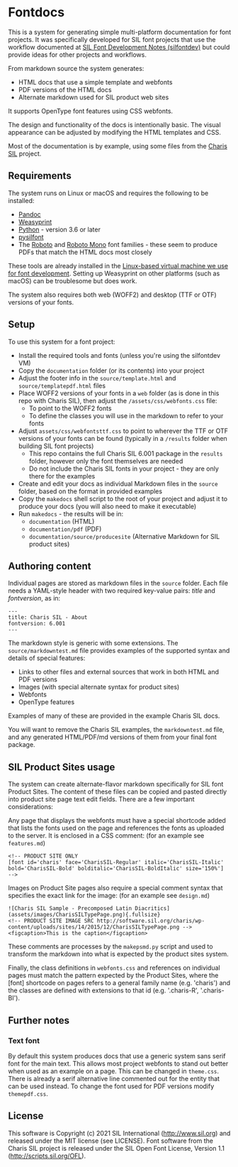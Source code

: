 # Fontdocs

This is a system for generating simple multi-platform documentation for font projects. It was specifically developed for SIL font projects that use the workflow documented at [SIL Font Development Notes (silfontdev)](https://silnrsi.github.io/silfontdev/en-US/index.html) but could provide ideas for other projects and workflows.

From markdown source the system generates:

- HTML docs that use a simple template and webfonts
- PDF versions of the HTML docs
- Alternate markdown used for SIL product web sites

It supports OpenType font features using CSS webfonts.

The design and functionality of the docs is intentionally basic. The visual appearance can be adjusted by modifying the HTML templates and CSS.

Most of the documentation is by example, using some files from the [Charis SIL](https://software.sil.org/charis) project.

## Requirements

The system runs on Linux or macOS and requires the following to be installed:

- [Pandoc](https://pandoc.org/)
- [Weasyprint](https://weasyprint.org/)
- [Python](https://www.python.org/) - version 3.6 or later
- [pysilfont](https://github.com/silnrsi/pysilfont)
- The [Roboto](https://fonts.google.com/specimen/Roboto) and [Roboto Mono](https://fonts.google.com/specimen/Roboto+Mono) font families - these seem to produce PDFs that match the HTML docs most closely

These tools are already installed in the [Linux-based virtual machine we use for font development](https://silnrsi.github.io/silfontdev/en-US/Setting_Up_Tools.html). Setting up Weasyprint on other platforms (such as macOS) can be troublesome but does work.

The system also requires both web (WOFF2) and desktop (TTF or OTF) versions of your fonts.

## Setup

To use this system for a font project:

- Install the required tools and fonts (unless you're using the silfontdev VM)
- Copy the `documentation` folder (or its contents) into your project
- Adjust the footer info in the `source/template.html` and `source/templatepdf.html` files
- Place WOFF2 versions of your fonts in a `web` folder (as is done in this repo with Charis SIL), then adjust the `/assets/css/webfonts.css` file:
    - To point to the WOFF2 fonts
    - To define the classes you will use in the markdown to refer to your fonts
- Adjust `assets/css/webfontsttf.css` to point to wherever the TTF or OTF versions of your fonts can be found (typically in a `/results` folder when building SIL font projects)
    - This repo contains the full Charis SIL 6.001 package in the `results` folder, however only the font themselves are needed
    - Do not include the Charis SIL fonts in your project - they are only there for the examples
- Create and edit your docs as individual Markdown files in the `source` folder, based on the format in provided examples
- Copy the `makedocs` shell script to the root of your project and adjust it to produce your docs (you will also need to make it executable)
- Run `makedocs` - the results will be in:
    - `documentation` (HTML)
    - `documentation/pdf` (PDF)
    - `documentation/source/producesite` (Alternative Markdown for SIL product sites)

## Authoring content

Individual pages are stored as markdown files in the `source` folder. Each file needs a YAML-style header with two required key-value pairs: *title* and *fontversion*, as in:

```
---
title: Charis SIL - About
fontversion: 6.001
---
```

The markdown style is generic with some extensions. The `source/markdowntest.md` file provides examples of the supported syntax and details of special features:

- Links to other files and external sources that work in both HTML and PDF versions
- Images (with special alternate syntax for product sites)
- Webfonts
- OpenType features

Examples of many of these are provided in the example Charis SIL docs.

You will want to remove the Charis SIL examples, the `markdowntest.md` file, and any generated HTML/PDF/md versions of them from your final font package.  

## SIL Product Sites usage

The system can create alternate-flavor markdown specifically for SIL font Product Sites. The content of these files can be copied and pasted directly into product site page text edit fields. There are a few important considerations:

Any page that displays the webfonts must have a special shortcode added that lists the fonts used on the page and references the fonts as uploaded to the server. It is enclosed in a CSS comment: (for an example see `features.md`)

```
<!-- PRODUCT SITE ONLY
[font id='charis' face='CharisSIL-Regular' italic='CharisSIL-Italic' bold='CharisSIL-Bold' bolditalic='CharisSIL-BoldItalic' size='150%']
-->
```

Images on Product Site pages also require a special comment syntax that specifies the exact link for the image: (for an example see `design.md`)

```
![Charis SIL Sample - Precomposed Latin Diacritics](assets/images/CharisSILTypePage.png){.fullsize}
<!-- PRODUCT SITE IMAGE SRC http://software.sil.org/charis/wp-content/uploads/sites/14/2015/12/CharisSILTypePage.png -->
<figcaption>This is the caption</figcaption>
```

These comments are processes by the `makepsmd.py` script and used to transform the markdown into what is expected by the product sites system.

Finally, the class definitions in `webfonts.css` and references on individual pages must match the pattern expected by the Product Sites, where the [font] shortcode on pages refers to a general family name (e.g. 'charis') and the classes are defined with extensions to that id (e.g. '.charis-R', '.charis-BI').

## Further notes

### Text font

By default this system produces docs that use a generic system sans serif font for the main text. This allows most project webfonts to stand out better when used as an example on a page. This can be changed in `theme.css`. There is already a serif alternative line commented out for the <body> entity that can be used instead. To change the font used for PDF versions modify `themepdf.css`.

## License

This software is Copyright (c) 2021 SIL International (http://www.sil.org) and released under the MIT license (see LICENSE). Font software from the Charis SIL project is released under the SIL Open Font License, Version 1.1 (http://scripts.sil.org/OFL).

